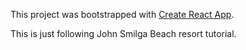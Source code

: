 This project was bootstrapped with [Create React App](https://github.com/facebook/create-react-app).

This is just following John Smilga Beach resort tutorial.
